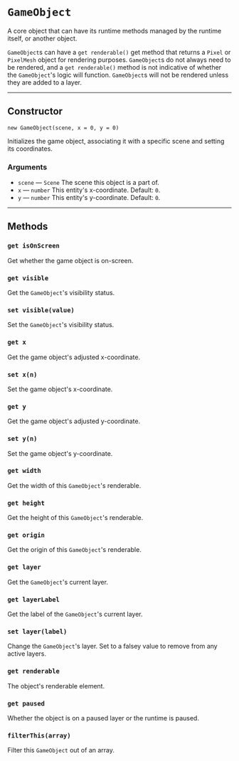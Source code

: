 # `GameObject`

A core object that can have its runtime methods managed by the runtime itself, or another object.

`GameObject`s can have a `get renderable()` get method that returns a `Pixel` or `PixelMesh` object for rendering purposes. `GameObject`s do not always need to be rendered, and a `get renderable()` method is not indicative of whether the `GameObject`'s logic will function. `GameObject`s will not be rendered unless they are added to a layer.

---

## Constructor

`new GameObject(scene, x = 0, y = 0)`

Initializes the game object, associating it with a specific scene and setting its coordinates.

### Arguments

-   `scene` &mdash; `Scene` The scene this object is a part of.
-   `x` &mdash; `number` This entity's x-coordinate. Default: `0`.
-   `y` &mdash; `number` This entity's y-coordinate. Default: `0`.

---

## Methods

### `get isOnScreen`

Get whether the game object is on-screen.

### `get visible`

Get the `GameObject`'s visibility status.

### `set visible(value)`

Set the `GameObject`'s visibility status.

### `get x`

Get the game object's adjusted x-coordinate.

### `set x(n)`

Set the game object's x-coordinate.

### `get y`

Get the game object's adjusted y-coordinate.

### `set y(n)`

Set the game object's y-coordinate.

### `get width`

Get the width of this `GameObject`'s renderable.

### `get height`

Get the height of this `GameObject`'s renderable.

### `get origin`

Get the origin of this `GameObject`'s renderable.

### `get layer`

Get the `GameObject`'s current layer.

### `get layerLabel`

Get the label of the `GameObject`'s current layer.

### `set layer(label)`

Change the `GameObject`'s layer. Set to a falsey value to remove from any active layers.

### `get renderable`

The object's renderable element.

### `get paused`

Whether the object is on a paused layer or the runtime is paused.

### `filterThis(array)`

Filter this `GameObject` out of an array.
